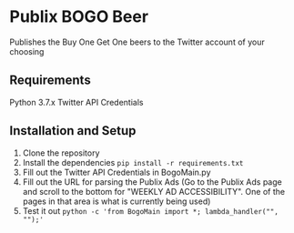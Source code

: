 # Publix BOGO Beer
Publishes the Buy One Get One beers to the Twitter account of your choosing

## Requirements
Python 3.7.x
Twitter API Credentials

## Installation and Setup
1. Clone the repository
1. Install the dependencies `pip install -r requirements.txt`
1. Fill out the Twitter API Credentials in BogoMain.py
1. Fill out the URL for parsing the Publix Ads (Go to the Publix Ads page and scroll to the bottom for "WEEKLY AD ACCESSIBILITY". One of the pages in that area is what is currently being used)
1. Test it out `python -c 'from BogoMain import *; lambda_handler("", "");'`
